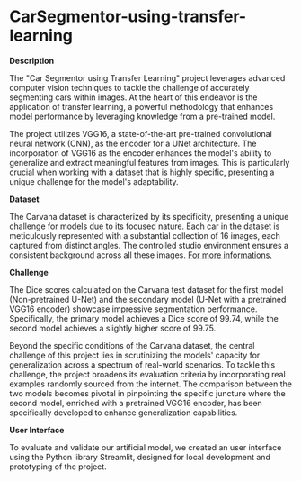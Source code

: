 # CarSegmentor-using-transfer-learning

**Description**

The "Car Segmentor using Transfer Learning" project leverages advanced computer vision techniques to tackle the challenge of accurately segmenting cars within images. At the heart of this endeavor is the application of transfer learning, a powerful methodology that enhances model performance by leveraging knowledge from a pre-trained model.

The project utilizes VGG16, a state-of-the-art pre-trained convolutional neural network (CNN), as the encoder for a UNet architecture. The incorporation of VGG16 as the encoder enhances the model's ability to generalize and extract meaningful features from images. This is particularly crucial when working with a dataset that is highly specific, presenting a unique challenge for the model's adaptability.

**Dataset**

The Carvana dataset is characterized by its specificity, presenting a unique challenge for models due to its focused nature. Each car in the dataset is meticulously represented with a substantial collection of 16 images, each captured from distinct angles. The controlled studio environment ensures a consistent background across all these images.
[For more informations.](https://www.kaggle.com/c/carvana-image-masking-challenge/data)

**Challenge**

The Dice scores calculated on the Carvana test dataset for the first model (Non-pretrained U-Net) and the secondary model (U-Net with a pretrained VGG16 encoder) showcase impressive segmentation performance. Specifically, the primary model achieves a Dice score of 99.74, while the second model achieves a slightly higher score of 99.75.

Beyond the specific conditions of the Carvana dataset, the central challenge of this project lies in scrutinizing the models' capacity for generalization across a spectrum of real-world scenarios. To tackle this challenge, the project broadens its evaluation criteria by incorporating real examples randomly sourced from the internet. The comparison between the two models becomes pivotal in pinpointing the specific juncture where the second model, enriched with a pretrained VGG16 encoder, has been specifically developed to enhance generalization capabilities.

**User Interface**

To evaluate and validate our artificial model, we created an user interface using the Python library Streamlit, designed for local development and prototyping of the project.
